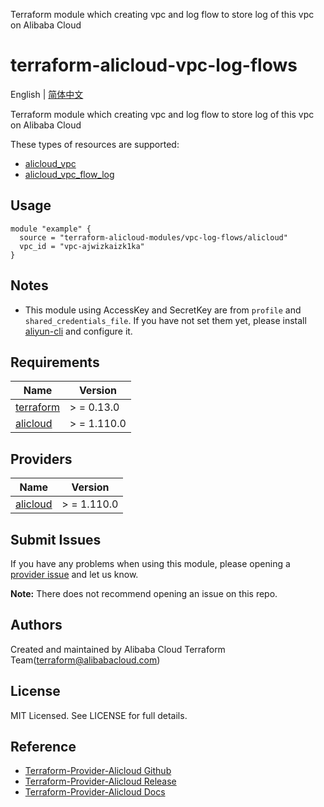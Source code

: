 Terraform module which creating vpc and log flow to store log of this vpc on Alibaba Cloud

terraform-alicloud-vpc-log-flows
=====================================================================

English | [简体中文](README-CN.md)

Terraform module which creating vpc and log flow to store log of this vpc on Alibaba Cloud

These types of resources are supported:

* [alicloud_vpc](https://registry.terraform.io/providers/aliyun/alicloud/latest/docs/resources/vpc)
* [alicloud_vpc_flow_log](https://registry.terraform.io/providers/aliyun/alicloud/latest/docs/resources/vpc_flow_log)

## Usage

```hcl
module "example" {
  source = "terraform-alicloud-modules/vpc-log-flows/alicloud"
  vpc_id = "vpc-ajwizkaizk1ka"
}
```

## Notes

* This module using AccessKey and SecretKey are from `profile` and `shared_credentials_file`. If you have not set them
  yet, please install [aliyun-cli](https://github.com/aliyun/aliyun-cli#installation) and configure it.

## Requirements

| Name | Version |
|------|---------|
| <a name="requirement_terraform"></a> [terraform](#requirement\_terraform) | > = 0.13.0 |
| <a name="requirement_alicloud"></a> [alicloud](#requirement\_alicloud) | > = 1.110.0 |

## Providers

| Name | Version |
|------|---------|
| <a name="provider_alicloud"></a> [alicloud](#provider\_alicloud) | > = 1.110.0 |

## Submit Issues

If you have any problems when using this module, please opening
a [provider issue](https://github.com/aliyun/terraform-provider-alicloud/issues/new) and let us know.

**Note:** There does not recommend opening an issue on this repo.

## Authors

Created and maintained by Alibaba Cloud Terraform Team(terraform@alibabacloud.com)

## License

MIT Licensed. See LICENSE for full details.

## Reference

* [Terraform-Provider-Alicloud Github](https://github.com/aliyun/terraform-provider-alicloud)
* [Terraform-Provider-Alicloud Release](https://releases.hashicorp.com/terraform-provider-alicloud/)
* [Terraform-Provider-Alicloud Docs](https://registry.terraform.io/providers/aliyun/alicloud/latest/docs)